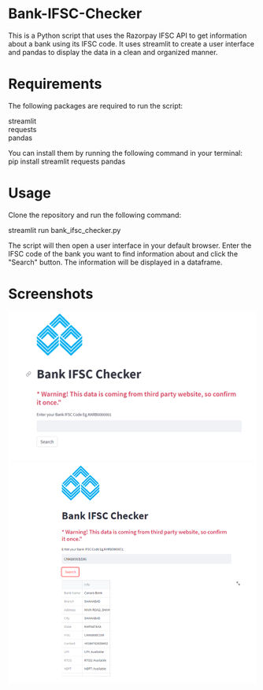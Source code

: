 # Bank-IFSC-Checker
This is a Python script that uses the Razorpay IFSC API to get information about a bank using its IFSC code. It uses streamlit to create a user interface and pandas to display the data in a clean and organized manner.

# Requirements
The following packages are required to run the script:

streamlit<br>
requests<br>
pandas


You can install them by running the following command in your terminal:<br>
pip install streamlit requests pandas

# Usage
Clone the repository and run the following command:

streamlit run bank_ifsc_checker.py<br>

The script will then open a user interface in your default browser. Enter the IFSC code of the bank you want to find information about and click the "Search" button. The information will be displayed in a dataframe.

# Screenshots
![result](https://github.com/Sanketarali/Bank-IFSC-Checker/blob/main/Screenshot%20(2338).png)
![result](https://github.com/Sanketarali/Bank-IFSC-Checker/blob/main/Screenshot%20(2339).png)



